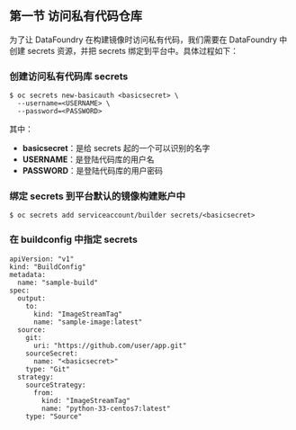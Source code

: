 ## 第一节 访问私有代码仓库

为了让 DataFoundry 在构建镜像时访问私有代码，我们需要在 DataFoundry 中创建 secrets 资源，并把 secrets 绑定到平台中。具体过程如下：

### 创建访问私有代码库 secrets

```
$ oc secrets new-basicauth <basicsecret> \
  --username=<USERNAME> \
  --password=<PASSWORD>
```

其中：

* **basicsecret**：是给 secrets 起的一个可以识别的名字  
* **USERNAME**：是登陆代码库的用户名  
* **PASSWORD**：是登陆代码库的用户密码  

### 绑定 secrets 到平台默认的镜像构建账户中

```
$ oc secrets add serviceaccount/builder secrets/<basicsecret>
```

### 在 buildconfig 中指定 secrets

```
apiVersion: "v1"
kind: "BuildConfig"
metadata:
  name: "sample-build"
spec:
  output:
    to:
      kind: "ImageStreamTag"
      name: "sample-image:latest"
  source:
    git:
      uri: "https://github.com/user/app.git" 
    sourceSecret:
      name: "<basicsecret>"
    type: "Git"
  strategy:
    sourceStrategy:
      from:
        kind: "ImageStreamTag"
        name: "python-33-centos7:latest"
    type: "Source"
```

